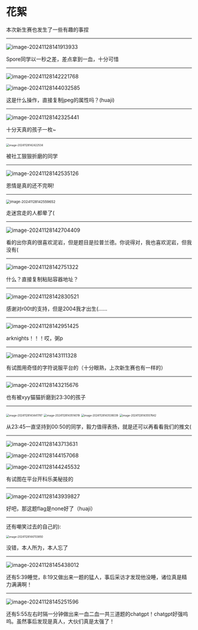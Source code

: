 # 花絮

本次新生赛也发生了一些有趣的事捏

***

![image-20241128141913933](assests/image-20241128141913933.png)

Spore同学以一秒之差，差点拿到一血，十分可惜

***

![image-20241128142221768](assests/image-20241128142221768.png)

![image-20241128144032585](assests/image-20241128144032585.png)

这是什么操作，直接复制jpeg的属性吗？(huaji)

***

![image-20241128142325441](assests/image-20241128142325441.png)

十分天真的孩子一枚~

***

<img src="assests/image-20241128142422534.png" alt="image-20241128142422534" style="zoom:50%;" />

被社工狠狠折磨的同学

***

![image-20241128142535126](assests/image-20241128142535126.png)

恩情是真的还不完啊!

***

<img src="assests/image-20241128142559652.png" alt="image-20241128142559652" style="zoom:67%;" />

走迷宫走的人都晕了(

***

![image-20241128142704409](assests/image-20241128142704409.png)

看的出你真的很喜欢泥岩，但是题目是拉普兰德。你说得对，我也喜欢泥岩，但我没有(

***

![image-20241128142751322](assests/image-20241128142751322.png)

什么？直接复制粘贴容器地址？

***

![image-20241128142830521](assests/image-20241128142830521.png)

感谢对r00t的支持，但是2004我才出生(……

***

![image-20241128142951425](assests/image-20241128142951425.png)

arknights！！！哎，粥p

***

![image-20241128143111328](assests/image-20241128143111328.png)

有试图用奇怪的字符说服平台的（十分眼熟，上次新生赛也有一样的）

***

![image-20241128143215676](assests/image-20241128143215676.png)

也有被xyy猫猫折磨到23:30的孩子

***

<img src="assests/image-20241128143441787.png" alt="image-20241128143441787" style="zoom:50%;" />

<img src="assests/image-20241128143514019.png" alt="image-20241128143514019" style="zoom:50%;" />

<img src="assests/image-20241128143538039.png" alt="image-20241128143538039" style="zoom:50%;" />

<img src="assests/image-20241128143557642.png" alt="image-20241128143557642" style="zoom:50%;" />

从23:45一直坚持到00:50的同学，毅力值得表扬，就是还可以再看看我们的推文(

***

![image-20241128143713631](assests/image-20241128143713631.png)

![image-20241128144157068](assests/image-20241128144157068.png)

![image-20241128144245532](assests/image-20241128144245532.png)

有试图在平台开科乐美秘技的

***

![image-20241128143939827](assests/image-20241128143939827.png)

好吧，那这题flag是none好了（huaji）

***

还有嘲笑过去的自己的):

<img src="assests/image-20241128144703850.png" alt="image-20241128144703850" style="zoom: 50%;" />

没错，本人所为，本人忘了

***

![image-20241128145438012](assests/image-20241128145438012.png)

还有5:39睡觉，8:19又做出来一题的猛人，事后采访才发现他没睡，诸位真是精力满满啊！

***

![image-20241128145251596](assests/image-20241128145251596.png)

还有5:55左右时隔一分钟做出来一血二血一共三道题的chatgpt！chatgpt好强呜呜。虽然事后发现是真人，大伙们真是太强了！